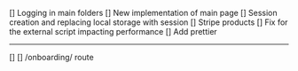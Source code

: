 [] Logging in main folders
[] New implementation of main page
[] Session creation and replacing local storage with session
[] Stripe products
[] Fix for the external script impacting performance
[] Add prettier

*****
[]
[] /onboarding/ route 